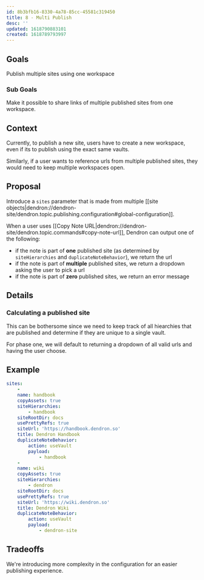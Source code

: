 ```yaml
---
id: 8b3bfb16-8330-4a78-85cc-45581c319450
title: 8 - Multi Publish
desc: ''
updated: 1618790883101
created: 1618789793997
---
```


## Goals

Publish multiple sites using one workspace

### Sub Goals

Make it possible to share links of multiple published sites from one workspace.

## Context

Currently, to publish a new site, users have to create a new workspace, even if its to publish using the exact same vaults. 

Similarly, if a user wants to reference urls from multiple published sites, they would need to keep multiple workspaces open. 

## Proposal

Introduce a `sites` parameter that is made from multiple [[site objects|dendron://dendron-site/dendron.topic.publishing.configuration#global-configuration]].

When a user uses [[Copy Note URL|dendron://dendron-site/dendron.topic.commands#copy-note-url]], Dendron can output one of the following:
- if the note is part of **one** published site (as determined by `siteHierarchies` and `duplicateNoteBehavior`), we return the url
- if the note is part of **multiple** published sites, we return a dropdown asking the user to pick a url
- if the note is part of **zero** published sites, we return an error message 

## Details

### Calculating a published site

This can be bothersome since we need to keep track of all hiearchies that are published and determine if they are unique to a single vault. 

For phase one, we will default to returning a dropdown of all valid urls and having the user choose. 

## Example

```yml
sites:
    - 
    name: handbook
    copyAssets: true
    siteHierarchies:
        - handbook
    siteRootDir: docs
    usePrettyRefs: true
    siteUrl: 'https://handbook.dendron.so'
    title: Dendron Handbook
    duplicateNoteBehavior:
        action: useVault
        payload:
            - handbook
    - 
    name: wiki
    copyAssets: true
    siteHierarchies:
        - dendron
    siteRootDir: docs
    usePrettyRefs: true
    siteUrl: 'https://wiki.dendron.so'
    title: Dendron Wiki
    duplicateNoteBehavior:
        action: useVault
        payload:
            - dendron-site
```

## Tradeoffs

We're introducing more complexity in the configuration for an easier publishing experience. 
